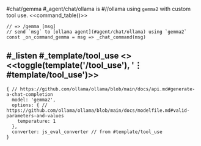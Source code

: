 #chat/gemma #_agent/chat/ollama is #//ollama using `gemma2` with custom tool use.
<<command_table()>>
```js:js_removed
// => /gemma [msg]
// send `msg` to [ollama agent](#agent/chat/ollama) using `gemma2`
const _on_command_gemma = msg => _chat_command(msg)
```
#_listen #_template/tool_use
<<system>> <<toggle(template('/tool_use'), '⋮ #template/tool_use')>>
---
```js:agent
{ // https://github.com/ollama/ollama/blob/main/docs/api.md#generate-a-chat-completion
  model: 'gemma2',
  options: { // https://github.com/ollama/ollama/blob/main/docs/modelfile.md#valid-parameters-and-values
    temperature: 1
  },
  converter: js_eval_converter // from #template/tool_use
}
```